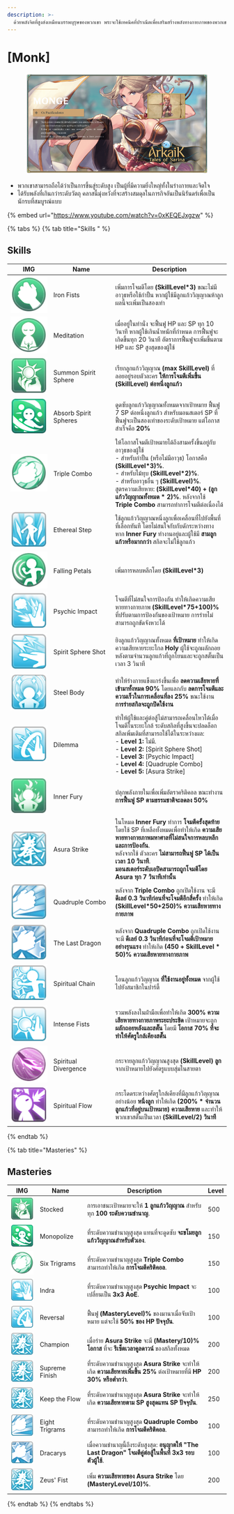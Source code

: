 ```yaml
---
description: >-
  ด้วยพลังจิตที่สูงส่งเหมือนบรรพบุรุษของพวกเขา พระจะใช้เทคนิคที่ปราณีตเพื่อเสริมสร้างพลังทางกายภาพของพวกเขา
---
```


# \[Monk]

<figure><img src="../../.gitbook/assets/700px-1Monge.png" alt=""><figcaption></figcaption></figure>

* พวกเขาสามารถถือได้ว่าเป็นการขึ้นสู่ระดับสูง เป็นผู้ที่มีความยิ่งใหญ่ทั้งในร่างกายและจิตใจ
* ได้รับพลังที่เกินกว่าระดับวัตถุ คลาสนี้มุ่งหวังที่จะสร้างสมดุลในภารกิจอันเป็นนิรันดร์เพื่อเป็นนักรบที่สมบูรณ์แบบ

{% embed url="https://www.youtube.com/watch?v=0xKEQEJxgzw" %}

{% tabs %}
{% tab title="Skills " %}
## **Skills**

<table><thead><tr><th width="85">IMG</th><th width="128">Name	</th><th>Description</th></tr></thead><tbody><tr><td><img src="../../.gitbook/assets/259aa.png" alt=""></td><td>Iron Fists</td><td>เพิ่มการโจมตีโดย <strong>(SkillLevel*3)</strong> ขณะไม่มีอาวุธหรือใช้กำปั้น หากผู้ใช้มีลูกแก้ววิญญาณห้าลูก ผลนี้จะเพิ่มเป็นสองเท่า</td></tr><tr><td><img src="../../.gitbook/assets/260aa.png" alt=""></td><td>Meditation</td><td>เมื่ออยู่ในท่านั่ง จะฟื้นฟู HP และ SP ทุก 10 วินาที หากผู้ใช้เกินน้ำหนักที่กำหนด การฟื้นฟูจะเกิดขึ้นทุก 20 วินาที อัตราการฟื้นฟูจะเพิ่มขึ้นตาม HP และ SP สูงสุดของผู้ใช้</td></tr><tr><td><img src="../../.gitbook/assets/261a.png" alt=""></td><td>Summon Spirit Sphere</td><td>เรียกลูกแก้ววิญญาณ <strong>(max SkillLevel)</strong> ที่ลอยอยู่รอบตัวละคร <strong>ให้การโจมตีเพิ่มขึ้น (SkillLevel) ต่อหนึ่งลูกแก้ว</strong></td></tr><tr><td><img src="../../.gitbook/assets/262aa.png" alt=""></td><td>Absorb Spirit Spheres</td><td>ดูดซับลูกแก้ววิญญาณทั้งหมดจากเป้าหมาย ฟื้นฟู 7 SP ต่อหนึ่งลูกแก้ว สำหรับมอนสเตอร์ SP ที่ฟื้นฟูจะเป็นสองเท่าของระดับเป้าหมาย แต่โอกาสสำเร็จคือ <strong>20%</strong></td></tr><tr><td><img src="../../.gitbook/assets/263a.png" alt=""></td><td>Triple Combo</td><td>ให้โอกาสโจมตีเป้าหมายได้ถึงสามครั้งขึ้นอยู่กับอาวุธของผู้ใช้<br>- สำหรับกำปั้น (หรือไม่มีอาวุธ) โอกาสคือ <strong>(SkillLevel*3)%</strong>.<br>- สำหรับไม้ทุบ <strong>(SkillLevel*2)%</strong>.<br>- สำหรับอาวุธอื่น ๆ <strong>(SkillLevel)%</strong>.<br>สูตรความเสียหาย: <strong>(SkillLevel*40) + (ลูกแก้ววิญญาณทั้งหมด * 2)%</strong>. หลังจากใช้ <strong>Triple Combo</strong> สามารถทำการโจมตีต่อเนื่องได้</td></tr><tr><td><img src="../../.gitbook/assets/264a.png" alt=""></td><td>Ethereal Step</td><td>ใช้ลูกแก้ววิญญาณหนึ่งลูกเพื่อเคลื่อนที่ไปยังพื้นที่ที่เลือกทันที โดยไม่สนใจกับกับดักระหว่างทาง หาก <strong>Inner Fury</strong> ทำงานอยู่และผู้ใช้มี <strong>สามลูกแก้วหรือมากกว่า</strong> สกิลจะไม่ใช้ลูกแก้ว</td></tr><tr><td><img src="../../.gitbook/assets/265a.png" alt=""></td><td>Falling Petals</td><td>เพิ่มการหลบหลีกโดย <strong>(SkillLevel*3)</strong></td></tr><tr><td><img src="../../.gitbook/assets/266a.png" alt=""></td><td>Psychic Impact</td><td>โจมตีที่ไม่สนใจการป้องกัน ทำให้เกิดความเสียหายทางกายภาพ <strong>(SkillLevel*75+100)%</strong> ที่ปรับตามการป้องกันของเป้าหมาย การร่ายไม่สามารถถูกขัดจังหวะได้</td></tr><tr><td><img src="../../.gitbook/assets/267a.png" alt=""></td><td>Spirit Sphere Shot</td><td>ยิงลูกแก้ววิญญาณทั้งหมด <strong>ที่เป้าหมาย</strong> ทำให้เกิดความเสียหายระยะไกล <strong>Holy</strong> ผู้ใช้จะถูกผลักถอยหลังตามจำนวนลูกแก้วที่ถูกโยนและจะถูกสตั๊นเป็นเวลา 3 วินาที</td></tr><tr><td><img src="../../.gitbook/assets/268a.png" alt=""></td><td>Steel Body</td><td>ทำให้ร่างกายแข็งแกร่งขึ้นเพื่อ <strong>ลดความเสียหายที่เข้ามาทั้งหมด 90%</strong> โดยแลกกับ <strong>ลดการโจมตีและความเร็วในการเคลื่อนที่ลง 25%</strong> ขณะใช้งาน <strong>การร่ายสกิลจะถูกปิดใช้งาน</strong></td></tr><tr><td><img src="../../.gitbook/assets/269a.png" alt=""></td><td>Dilemma</td><td>ทำให้ผู้ใช้และคู่ต่อสู้ไม่สามารถเคลื่อนไหวได้เมื่อโจมตีในระยะใกล้ ระดับสกิลที่สูงขึ้นจะปลดล็อกสกิลเพิ่มเติมที่สามารถใช้ได้ในระหว่างผล:<br>- <strong>Level 1:</strong> ไม่มี.<br>- <strong>Level 2:</strong> [Spirit Sphere Shot]<br>- <strong>Level 3:</strong> [Psychic Impact]<br>- <strong>Level 4:</strong> [Quadruple Combo]<br>- <strong>Level 5:</strong> [Asura Strike]</td></tr><tr><td><img src="../../.gitbook/assets/270a.png" alt=""></td><td>Inner Fury</td><td>ปลุกพลังภายในเพื่อเพิ่มอัตราคริติคอล ขณะทำงาน <strong>การฟื้นฟู SP ตามธรรมชาติจะลดลง 50%</strong></td></tr><tr><td><img src="../../.gitbook/assets/271a.png" alt=""></td><td>Asura Strike</td><td>ในโหมด <strong>Inner Fury</strong> ทำการ <strong>โจมตีครั้งสุดท้าย</strong> โดยใช้ SP ที่เหลือทั้งหมดเพื่อทำให้เกิด <strong>ความเสียหายทางกายภาพมหาศาลที่ไม่สนใจการหลบหลีกและการป้องกัน</strong>.<br>หลังจากใช้ ตัวละคร <strong>ไม่สามารถฟื้นฟู SP ได้เป็นเวลา 10 วินาที</strong>.<br><strong>มอนสเตอร์ระดับเอปิคสามารถถูกโจมตีโดย Asura ทุก 7 วินาทีเท่านั้น</strong></td></tr><tr><td><img src="../../.gitbook/assets/272a.png" alt=""></td><td>Quadruple Combo</td><td>หลังจาก <strong>Triple Combo</strong> ถูกเปิดใช้งาน จะมี <strong>ดีเลย์ 0.3 วินาทีก่อนที่จะโจมตีอีกสี่ครั้ง</strong> ทำให้เกิด <strong>(SkillLevel*50+250)% ความเสียหายทางกายภาพ</strong></td></tr><tr><td><img src="../../.gitbook/assets/273a.png" alt=""></td><td>The Last Dragon</td><td>หลังจาก <strong>Quadruple Combo</strong> ถูกเปิดใช้งาน จะมี <strong>ดีเลย์ 0.3 วินาทีก่อนที่จะโจมตีเป้าหมายอย่างรุนแรง</strong> ทำให้เกิด <strong>(450 + SkillLevel * 50)% ความเสียหายทางกายภาพ</strong></td></tr><tr><td><img src="../../.gitbook/assets/1015a.png" alt=""></td><td>Spiritual Chain</td><td>โอนลูกแก้ววิญญาณ <strong>ที่ใช้งานอยู่ทั้งหมด</strong> จากผู้ใช้ไปยังสมาชิกในปาร์ตี้</td></tr><tr><td><img src="../../.gitbook/assets/1016a.png" alt=""></td><td>Intense Fists</td><td>รวมพลังลงในฝ่ามือเพื่อทำให้เกิด <strong>300% ความเสียหายทางกายภาพระยะประชิด</strong> เป้าหมายจะถูก <strong>ผลักถอยหลังและสตั๊น</strong> โดยมี <strong>โอกาส 70% ที่จะทำให้ศัตรูใกล้เคียงสตั๊น</strong></td></tr><tr><td><img src="../../.gitbook/assets/808a.png" alt=""></td><td>Spiritual Divergence</td><td>กระจายลูกแก้ววิญญาณสูงสุด <strong>(SkillLevel) ลูก</strong> จากเป้าหมายไปยังศัตรูแบบสุ่มในสายตา</td></tr><tr><td><img src="../../.gitbook/assets/809a.png" alt=""></td><td>Spiritual Flow</td><td>กระโดดระหว่างศัตรูใกล้เคียงที่มีลูกแก้ววิญญาณอย่างน้อย <strong>หนึ่งลูก</strong> ทำให้เกิด <strong>(200% * จำนวนลูกแก้วที่อยู่บนเป้าหมาย) ความเสียหาย</strong> และทำให้พวกเขาสตั๊นเป็นเวลา <strong>(SkillLevel/2) วินาที</strong></td></tr></tbody></table>
{% endtab %}

{% tab title="Masteries" %}
## Masteries

<table><thead><tr><th width="84">IMG</th><th width="115">Name</th><th width="398">Description</th><th>Level</th></tr></thead><tbody><tr><td><img src="../../.gitbook/assets/261a.png" alt=""></td><td>Stocked</td><td>การเอาชนะเป้าหมายจะให้ <strong>1 ลูกแก้ววิญญาณ</strong> สำหรับทุก <strong>100 ระดับความชำนาญ</strong>.</td><td>500</td></tr><tr><td><img src="../../.gitbook/assets/262aa.png" alt=""></td><td>Monopolize</td><td>ที่ระดับความชำนาญสูงสุด แทนที่จะดูดซับ <strong>จะขโมยลูกแก้ววิญญาณสำหรับตัวเอง</strong>.</td><td>150</td></tr><tr><td><img src="../../.gitbook/assets/263a.png" alt=""></td><td>Six Trigrams</td><td>ที่ระดับความชำนาญสูงสุด <strong>Triple Combo</strong> สามารถทำให้เกิด <strong>การโจมตีคริติคอล</strong>.</td><td>150</td></tr><tr><td><img src="../../.gitbook/assets/266a.png" alt=""></td><td>Indra</td><td>ที่ระดับความชำนาญสูงสุด <strong>Psychic Impact</strong> จะเปลี่ยนเป็น <strong>3x3 AoE</strong>.</td><td>100</td></tr><tr><td><img src="../../.gitbook/assets/269a.png" alt=""></td><td>Reversal</td><td>ฟื้นฟู <strong>(MasteryLevel)%</strong> ของมานาเมื่อจับเป้าหมาย แต่จะใช้ <strong>50% ของ HP ปัจจุบัน</strong>.</td><td>100</td></tr><tr><td><img src="../../.gitbook/assets/271a.png" alt=""></td><td>Champion</td><td>เมื่อร่าย <strong>Asura Strike</strong> จะมี <strong>(Mastery/10)% โอกาส</strong> ที่จะ <strong>รีเซ็ตเวลาคูลดาวน์</strong> ของสกิลทั้งหมด</td><td>200</td></tr><tr><td><img src="../../.gitbook/assets/271a.png" alt=""></td><td>Supreme Finish</td><td>ที่ระดับความชำนาญสูงสุด <strong>Asura Strike</strong> จะทำให้เกิด <strong>ความเสียหายเพิ่มขึ้น 25%</strong> ต่อเป้าหมายที่มี <strong>HP 30% หรือต่ำกว่า</strong>.</td><td>200</td></tr><tr><td><img src="../../.gitbook/assets/271a.png" alt=""></td><td>Keep the Flow</td><td>ที่ระดับความชำนาญสูงสุด <strong>Asura Strike</strong> จะทำให้เกิด <strong>ความเสียหายตาม SP สูงสุดแทน SP ปัจจุบัน</strong>.</td><td>250</td></tr><tr><td><img src="../../.gitbook/assets/272a.png" alt=""></td><td>Eight Trigrams</td><td>ที่ระดับความชำนาญสูงสุด <strong>Quadruple Combo</strong> สามารถทำให้เกิด <strong>การโจมตีคริติคอล</strong>.</td><td>100</td></tr><tr><td><img src="../../.gitbook/assets/273a.png" alt=""></td><td>Dracarys</td><td>เมื่อความชำนาญนี้ถึงระดับสูงสุด: <strong>อนุญาตให้ "The Last Dragon" โจมตีคู่ต่อสู้ในพื้นที่ 3x3 รอบตัวผู้ใช้</strong>.</td><td>100</td></tr><tr><td><img src="../../.gitbook/assets/image (277).png" alt="" data-size="original"></td><td>Zeus' Fist</td><td>เพิ่ม <strong>ความเสียหายของ Asura Strike</strong> โดย <strong>(MasteryLevel/10)%</strong>.</td><td>200</td></tr></tbody></table>
{% endtab %}
{% endtabs %}
